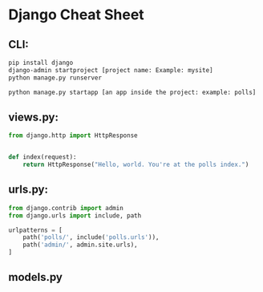 # Django Cheat Sheet


## CLI:


```bash
pip install django
django-admin startproject [project name: Example: mysite]
python manage.py runserver

python manage.py startapp [an app inside the project: example: polls]

```




## views.py:

```python
from django.http import HttpResponse


def index(request):
    return HttpResponse("Hello, world. You're at the polls index.")
```



## urls.py:

```python
from django.contrib import admin
from django.urls import include, path

urlpatterns = [
    path('polls/', include('polls.urls')),
    path('admin/', admin.site.urls),
]
```


## models.py















<!--



<h2>
	<a href="lessons/1_django/README.md">
		1) Django
	</a>
</h2>


<h2>
	<a href="lessons/2_ninja/README.md">
		2) Django Ninja
	</a>
</h2>

<h2>
	<a href="lessons/3_rest/README.md">
		3) Django Rest Framework
	</a>
</h2>



<h2>
	<a href="lessons/4_auth/README.md">
		4) Django REST Framework + Authentication
	</a>
</h2>

-->


<!--


<h2>
	<a href="lessons/5_graphql/README.md">
		5) GraphQL + Django
	</a>
</h2>


-->



